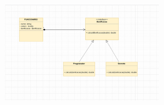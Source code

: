 ![image](https://github.com/Jose-dos-Santos/bertoti/blob/main/Padr%C3%B5es%20de%20Projetos/Estrategia/Diagrama-Estrategia-Composi%C3%A7%C3%A3o.png)
